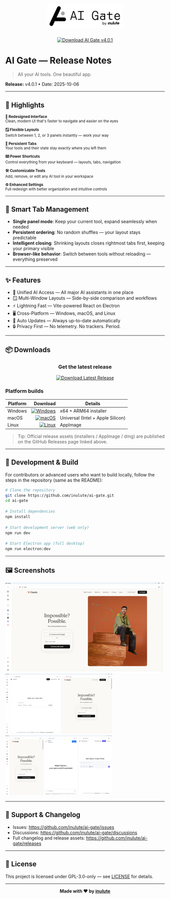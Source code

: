 <div align="center">

<img src="./icons/ai-gate.svg" alt="AI Gate" width="240px" style="margin-bottom: 12px"/>

[![Download AI Gate v4.0.1](https://img.shields.io/badge/Download-v4.0.1-blue?style=for-the-badge)](https://github.com/inulute/ai-gate/releases/latest)

</div>

# AI Gate — Release Notes

> All your AI tools. One beautiful app.

**Release:** v4.0.1  •  Date: 2025-10-06

---

## 🎉 Highlights

<small>

**🎨 Redesigned Interface**  
Clean, modern UI that's faster to navigate and easier on the eyes

**🪟 Flexible Layouts**  
Switch between 1, 2, or 3 panels instantly — work your way

**📌 Persistent Tabs**  
Your tools and their state stay exactly where you left them

**⌨️ Power Shortcuts**  
Control everything from your keyboard — layouts, tabs, navigation

**🛠️ Customizable Tools**  
Add, remove, or edit any AI tool in your workspace

**⚙️ Enhanced Settings**  
Full redesign with better organization and intuitive controls

</small>

---

## 🧭 Smart Tab Management

- **Single panel mode**: Keep your current tool, expand seamlessly when needed
- **Persistent ordering**: No random shuffles — your layout stays predictable
- **Intelligent closing**: Shrinking layouts closes rightmost tabs first, keeping your primary visible
- **Browser-like behavior**: Switch between tools without reloading — everything preserved

---

## ✨ Features

- 🧰 Unified AI Access — All major AI assistants in one place
- 🪟 Multi-Window Layouts — Side-by-side comparison and workflows
- ⚡ Lightning Fast — Vite-powered React on Electron
- 🖥️ Cross-Platform — Windows, macOS, and Linux
- 🔄 Auto Updates — Always up-to-date automatically
- 🔒 Privacy First — No telemetry. No trackers. Period.

---

## 📦 Downloads

<div align="center">

### Get the latest release

[![Download Latest Release](https://img.shields.io/badge/Download-Latest%20Release-brightgreen?style=for-the-badge)](https://github.com/inulute/ai-gate/releases/latest)

</div>

### Platform builds

| Platform | Download | Details |
|---|---:|---|
| Windows | [![Windows](https://img.shields.io/badge/Download-Windows-0078D6?style=for-the-badge&logo=windows)](https://aigate.inulute.com/download) | x64 + ARM64 installer |
| macOS | [![macOS](https://img.shields.io/badge/Download-macOS-000000?style=for-the-badge&logo=apple)](https://aigate.inulute.com/download) | Universal (Intel + Apple Silicon) |
| Linux | [![Linux](https://img.shields.io/badge/Download-Linux-FCC624?style=for-the-badge&logo=linux&logoColor=black)](https://aigate.inulute.com/download) | AppImage |

> Tip: Official release assets (installers / AppImage / dmg) are published on the GitHub Releases page linked above.

---

## 🚀 Development & Build

For contributors or advanced users who want to build locally, follow the steps in the repository (same as the README):

```bash
# Clone the repository
git clone https://github.com/inulute/ai-gate.git
cd ai-gate

# Install dependencies
npm install

# Start development server (web only)
npm run dev

# Start Electron app (full desktop)
npm run electron:dev
```

---

## 🖼️ Screenshots

<img src="./screenshots/Screenshot1.png" width="720" alt="AI Gate Home"/>

<img src="./screenshots/Screenshot2.png" width="340" alt="Flexible Layouts"/>
<img src="./screenshots/Screenshot3.png" width="340" alt="Customization"/>

---

## 📢 Support & Changelog

- Issues: https://github.com/inulute/ai-gate/issues
- Discussions: https://github.com/inulute/ai-gate/discussions
- Full changelog and release assets: https://github.com/inulute/ai-gate/releases

---

## 📄 License

This project is licensed under GPL-3.0-only — see [LICENSE](./LICENSE) for details.

---

<div align="center">

**Made with ❤️ by [inulute](https://github.com/inulute)**

</div>
